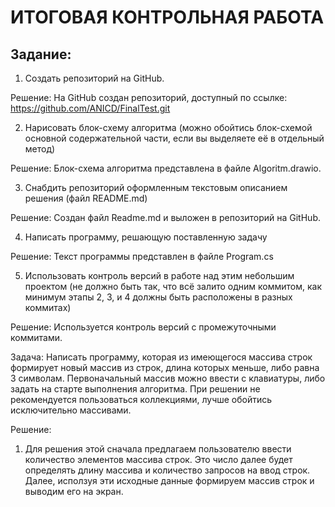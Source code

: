 # ИТОГОВАЯ КОНТРОЛЬНАЯ РАБОТА
## Задание:
1. Создать репозиторий на GitHub.

Решение: На GitHub создан репозиторий, доступный по ссылке: https://github.com/ANICD/FinalTest.git

2. Нарисовать блок-схему алгоритма (можно обойтись блок-схемой основной содержательной части, если вы выделяете её в отдельный метод)

Решение: Блок-схема алгоритма представлена в файле Algoritm.drawio.


3. Снабдить репозиторий оформленным текстовым описанием решения (файл README.md)

Решение: Создан файл Readme.md и выложен в репозиторий на GitHub.

4. Написать программу, решающую поставленную задачу

Решение: Текст программы представлен в файле Program.cs

5. Использовать контроль версий в работе над этим небольшим проектом (не должно быть так, что всё залито одним коммитом, как минимум этапы 2, 3, и 4 должны быть расположены в разных коммитах)

Решение: Используется контроль версий с промежуточными коммитами.

Задача: Написать программу, которая из имеющегося массива строк формирует новый массив из строк, длина которых меньше, либо равна 3 символам.
Первоначальный массив можно ввести с клавиатуры, либо задать на старте выполнения алгоритма.
При решении не рекомендуется пользоваться коллекциями, лучше обойтись исключительно массивами.

Решение: 
1. Для решения этой сначала предлагаем пользователю ввести количество элементов массива строк. Это число далее будет определять длину массива и количество запросов на ввод строк. Далее, исползуя эти исходные данные формируем массив строк и выводим его на экран.

